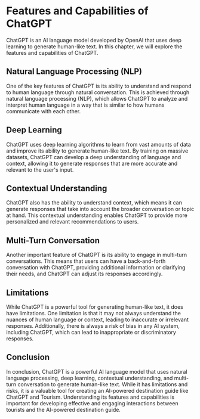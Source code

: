 Features and Capabilities of ChatGPT
======================================================================

ChatGPT is an AI language model developed by OpenAI that uses deep learning to generate human-like text. In this chapter, we will explore the features and capabilities of ChatGPT.

Natural Language Processing (NLP)
---------------------------------

One of the key features of ChatGPT is its ability to understand and respond to human language through natural conversation. This is achieved through natural language processing (NLP), which allows ChatGPT to analyze and interpret human language in a way that is similar to how humans communicate with each other.

Deep Learning
-------------

ChatGPT uses deep learning algorithms to learn from vast amounts of data and improve its ability to generate human-like text. By training on massive datasets, ChatGPT can develop a deep understanding of language and context, allowing it to generate responses that are more accurate and relevant to the user's input.

Contextual Understanding
------------------------

ChatGPT also has the ability to understand context, which means it can generate responses that take into account the broader conversation or topic at hand. This contextual understanding enables ChatGPT to provide more personalized and relevant recommendations to users.

Multi-Turn Conversation
-----------------------

Another important feature of ChatGPT is its ability to engage in multi-turn conversations. This means that users can have a back-and-forth conversation with ChatGPT, providing additional information or clarifying their needs, and ChatGPT can adjust its responses accordingly.

Limitations
-----------

While ChatGPT is a powerful tool for generating human-like text, it does have limitations. One limitation is that it may not always understand the nuances of human language or context, leading to inaccurate or irrelevant responses. Additionally, there is always a risk of bias in any AI system, including ChatGPT, which can lead to inappropriate or discriminatory responses.

Conclusion
----------

In conclusion, ChatGPT is a powerful AI language model that uses natural language processing, deep learning, contextual understanding, and multi-turn conversation to generate human-like text. While it has limitations and risks, it is a valuable tool for creating an AI-powered destination guide like ChatGPT and Tourism. Understanding its features and capabilities is important for developing effective and engaging interactions between tourists and the AI-powered destination guide.
